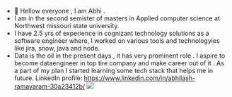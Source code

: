 - 👋  Hellow everyone , I am Abhi .
- I am in the second semister of masters in Applied computer science at Northwest missouri state university.
- I have 2.5 yrs of experience in cognizant technology solutions as a software engineer where, I worked on various tools and technologyies like jira, snow, java and node. 
- Data is the oil in the present days , it has very prominent role . I  aspire to become dataengineer in top tire company and make career out of it . As  a part of my plan I started learning some tech stack that helps me in future.
LinkedIn profile: https://www.linkedin.com/in/abhilash-ramavaram-30a23412b/
![](images/profile.png)

